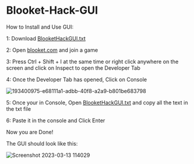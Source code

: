 # Blooket-Hack-GUI


How to Install and Use GUI:

1: Download [BlooketHackGUI.txt](https://github.com/Clubby999/Blooket-Hack-GUI/archive/refs/heads/main.zip)

2: Open [blooket.com](https://play.blooket.com/play) and join a game

3: Press Ctrl + Shift + I at the same time or right click anywhere on the screen and click on Inspect to open the Developer Tab

4: Once the Developer Tab has opened, Click on Console

![193400975-e68111a1-adbb-40f8-a2a9-b801be683798](https://user-images.githubusercontent.com/127083113/224636703-ad2e88c2-5799-44bf-b141-e952020739fc.jpg)

5: Once your in Console, Open [BlooketHackGUI.txt](https://github.com/Clubby999/Blooket-Hack-GUI/archive/refs/heads/main.zip) and copy all the text in the txt file

6: Paste it in the console and Click Enter

Now you are Done!

The GUI should look like this:

![Screenshot 2023-03-13 114029](https://user-images.githubusercontent.com/127083113/224637002-1057b917-0d8e-4d55-8e1f-c3f9ac70d5b0.png)
